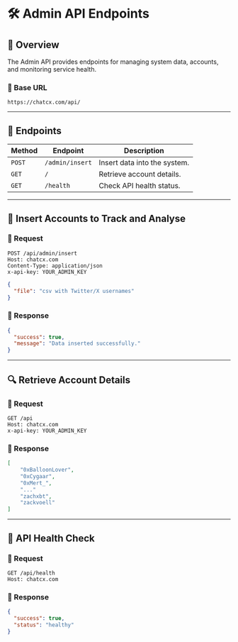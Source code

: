 # 🛠 Admin API Endpoints

## 📍 Overview

The Admin API provides endpoints for managing system data, accounts, and monitoring service health.

### 🔹 Base URL

```plaintext
https://chatcx.com/api/
```

---

## 📌 Endpoints

| Method | Endpoint        | Description                  |
| ------ | --------------- | ---------------------------- |
| `POST` | `/admin/insert` | Insert data into the system. |
| `GET`  | `/`             | Retrieve account details.    |
| `GET`  | `/health`       | Check API health status.     |

---

## 🔑 Insert Accounts to Track and Analyse

### 🔹 Request

```http
POST /api/admin/insert
Host: chatcx.com
Content-Type: application/json
x-api-key: YOUR_ADMIN_KEY
```

```json
{
  "file": "csv with Twitter/X usernames"
}
```

### 🔹 Response

```json
{
  "success": true,
  "message": "Data inserted successfully."
}
```

---

## 🔍 Retrieve Account Details

### 🔹 Request

```http
GET /api
Host: chatcx.com
x-api-key: YOUR_ADMIN_KEY
```

### 🔹 Response

```json
[
    "0xBalloonLover",
    "0xCygaar",
    "0xMert_",
    "..."
    "zachxbt",
    "zackvoell"
]
```

---

## 🔄 API Health Check

### 🔹 Request

```http
GET /api/health
Host: chatcx.com
```

### 🔹 Response

```json
{
  "success": true,
  "status": "healthy"
}
```

